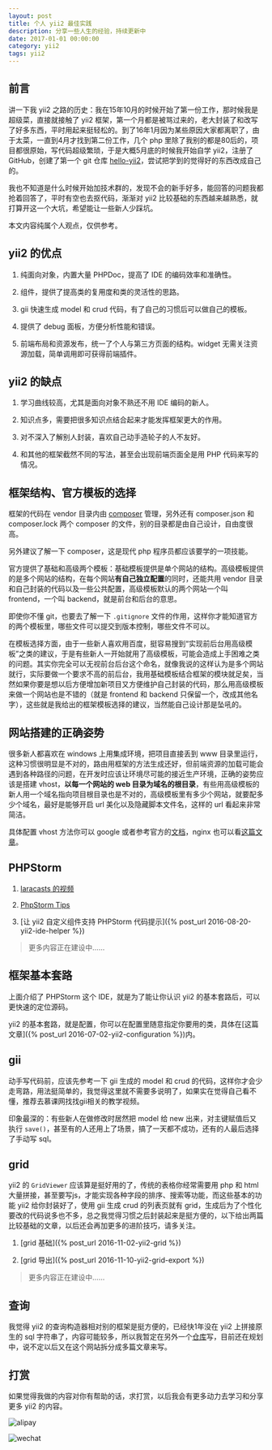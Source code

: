 ```yaml
---
layout: post
title: 个人 yii2 最佳实践
description: 分享一些人生的经验，持续更新中
date: 2017-01-01 00:00:00
category: yii2
tags: yii2
---
```


## 前言

讲一下我 yii2 之路的历史：我在15年10月的时候开始了第一份工作，那时候我是超级菜，直接就接触了 yii2 框架，第一个月都是被骂过来的，老大封装了和改写了好多东西，平时用起来挺轻松的。到了16年1月因为某些原因大家都离职了，由于太菜，一直到4月才找到第二份工作，几个 php 里除了我别的都是80后的，项目都很原始，写代码超级繁琐，于是大概5月底的时候我开始自学 yii2，注册了 GitHub，创建了第一个 git 仓库 [hello-yii2](https://github.com/hubeiwei/hello-yii2)，尝试把学到的觉得好的东西改成自己的。

我也不知道是什么时候开始加技术群的，发现不会的新手好多，能回答的问题我都抢着回答了，平时有空也去抠代码，渐渐对 yii2 比较基础的东西越来越熟悉，就打算开这一个大坑，希望能让一些新人少踩坑。

本文内容纯属个人观点，仅供参考。

## yii2 的优点

1. 纯面向对象，内置大量 PHPDoc，提高了 IDE 的编码效率和准确性。

2. 组件，提供了提高类的复用度和类的灵活性的思路。

3. gii 快速生成 model 和 crud 代码，有了自己的习惯后可以做自己的模板。

4. 提供了 debug 面板，方便分析性能和错误。

5. 前端布局和资源发布，统一了个人与第三方页面的结构。widget 无需关注资源加载，简单调用即可获得前端插件。

## yii2 的缺点

1. 学习曲线较高，尤其是面向对象不熟还不用 IDE 编码的新人。

2. 知识点多，需要把很多知识点结合起来才能发挥框架更大的作用。

3. 对不深入了解别人封装，喜欢自己动手造轮子的人不友好。

4. 和其他的框架截然不同的写法，甚至会出现前端页面全是用 PHP 代码来写的情况。

## 框架结构、官方模板的选择

框架的代码在 vendor 目录内由 [composer](http://docs.phpcomposer.com/) 管理，另外还有 composer.json 和 composer.lock 两个 composer 的文件，别的目录都是由自己设计，自由度很高。

另外建议了解一下 composer，这是现代 php 程序员都应该要学的一项技能。

官方提供了基础和高级两个模板：基础模板提供是单个网站的结构。高级模板提供的是多个网站的结构，在每个网站**有自己独立配置**的同时，还能共用 vendor 目录和自己封装的代码以及一些公共配置，高级模板默认的两个网站一个叫 frontend，一个叫 backend，就是前台和后台的意思。

即使你不懂 git，也要去了解一下 `.gitignore` 文件的作用，这样你才能知道官方的两个模板里，哪些文件可以提交到版本控制，哪些文件不可以。

在模板选择方面，由于一些新人喜欢用百度，挺容易搜到“实现前后台用高级模板”之类的建议，于是有些新人一开始就用了高级模板，可能会造成上手困难之类的问题。其实你完全可以无视前台后台这个命名，就像我说的这样认为是多个网站就行，实际要做一个要求不高的前后台，我用基础模板结合框架的模块就足矣，当然如果你要是想以后方便增加新项目又方便维护自己封装的代码，那么用高级模板来做一个网站也是不错的（就是 frontend 和 backend 只保留一个，改成其他名字），这些就是我给出的框架模板选择的建议，当然能自己设计那是坠吼的。

## 网站搭建的正确姿势

很多新人都喜欢在 windows 上用集成环境，把项目直接丢到 www 目录里运行，这种习惯很明显是不对的，路由用框架的方法生成还好，但前端资源的加载可能会遇到各种路径的问题，在开发时应该让环境尽可能的接近生产环境，正确的姿势应该是搭建 vhost，**以每一个网站的 web 目录为域名的根目录**，有些用高级模板的新人用一个域名指向项目根目录也是不对的，高级模板里有多少个网站，就要配多少个域名，最好是能够开启 url 美化以及隐藏脚本文件名，这样的 url 看起来非常简洁。

具体配置 vhost 方法你可以 google 或者参考官方的[文档](https://github.com/yiisoft/yii2/blob/master/docs/guide-zh-CN/start-installation.md#配置-web-服务器-)，nginx 也可以看[这篇文章](http://www.getyii.com/topic/31)。

## PHPStorm

1. [laracasts 的视频](https://laracasts.com/series/how-to-be-awesome-in-phpstorm)

2. [PhpStorm Tips](phpstorm.tips)

3. [让 yii2 自定义组件支持 PHPStorm 代码提示]({% post_url 2016-08-20-yii2-ide-helper %})

> 更多内容正在建设中......

## 框架基本套路

上面介绍了 PHPStorm 这个 IDE，就是为了能让你认识 yii2 的基本套路后，可以更快速的定位源码。

yii2 的基本套路，就是配置，你可以在配置里随意指定你要用的类，具体在[这篇文章]({% post_url 2016-07-02-yii2-configuration %})内。

## gii

动手写代码前，应该先参考一下 gii 生成的 model 和 crud 的代码，这样你才会少走弯路，用法挺简单的，我觉得这里就不需要多说明了，如果实在觉得自己看不懂，推荐去慕课网找找gii相关的教学视频。

印象最深的：有些新人在做修改时居然把 model 给 new 出来，对主键赋值后又执行 `save()`，甚至有的人还用上了场景，搞了一天都不成功，还有的人最后选择了手动写 sql。

## grid

yii2 的 `GridViewer` 应该算是挺好用的了，传统的表格你经常需要用 php 和 html 大量拼接，甚至要写js，才能实现各种字段的排序、搜索等功能，而这些基本的功能 yii2 给你封装好了，使用 gii 生成 crud 的列表页就有 grid，生成后为了个性化要改的代码说多也不多，总之我觉得习惯之后封装起来是挺方便的，以下给出两篇比较基础的文章，以后还会再加更多的进阶技巧，请多关注。

1. [grid 基础]({% post_url 2016-11-02-yii2-grid %})

2. [grid 导出]({% post_url 2016-11-10-yii2-grid-export %})

> 更多内容正在建设中......

## 查询

我觉得 yii2 的查询构造器相对别的框架是挺方便的，已经快1年没在 yii2 上拼接原生的 sql 字符串了，内容可能较多，所以我暂定在另外一个[仓库](https://github.com/hubeiwei/yii2-query-skill)写，目前还在规划中，说不定以后又在这个网站拆分成多篇文章来写。

## 打赏

如果觉得我做的内容对你有帮助的话，求打赏，以后我会有更多动力去学习和分享更多 yii2 的内容。

![alipay](https://raw.githubusercontent.com/hubeiwei/hubeiwei.github.io/master/images/pay/ali_pay.jpg "支付宝")

![wechat](https://raw.githubusercontent.com/hubeiwei/hubeiwei.github.io/master/images/pay/wechat_pay.png "微信")
